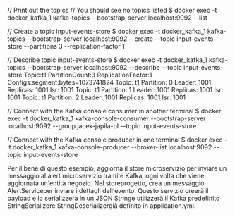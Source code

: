 
// Print out the topics
// You should see no topics listed
$ docker exec -t docker_kafka_1 kafka-topics --bootstrap-server localhost:9092 --list

// Create a topic input-events-store
$ docker exec -t docker_kafka_1 kafka-topics --bootstrap-server localhost:9092 --create --topic input-events-store --partitions 3 --replication-factor 1

// Describe topic input-events-store
$ docker exec -t docker_kafka_1 kafka-topics --bootstrap-server localhost:9092 --describe --topic input-events-store
Topic:t1	PartitionCount:3	ReplicationFactor:1	Configs:segment.bytes=1073741824
	Topic: t1	Partition: 0	Leader: 1001	Replicas: 1001	Isr: 1001
	Topic: t1	Partition: 1	Leader: 1001	Replicas: 1001	Isr: 1001
	Topic: t1	Partition: 2	Leader: 1001	Replicas: 1001	Isr: 1001

// Connect with the Kafka console consumer in another terminal
$ docker exec -t docker_kafka_1 kafka-console-consumer --bootstrap-server localhost:9092 --group jacek-japila-pl --topic input-events-store

// Connect with the Kafka console producer in one terminal
$ docker exec -it docker_kafka_1 kafka-console-producer --broker-list localhost:9092 --topic input-events-store
    
Per il bene di questo esempio, aggiorna il store microservizio per inviare un messaggio al alert microservizio
tramite Kafka, ogni volta che viene aggiornata un'entità negozio.
Nel storeprogetto, crea un messaggio AlertServiceper inviare i dettagli dell'evento.
Questo servizio creerà il payload e lo serializzerà in un JSON Stringe utilizzerà il Kafka predefinito
StringSerializere StringDeserializergià definito in application.yml.




